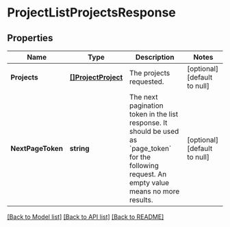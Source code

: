 # ProjectListProjectsResponse

## Properties
Name | Type | Description | Notes
------------ | ------------- | ------------- | -------------
**Projects** | [**[]ProjectProject**](projectProject.md) | The projects requested. | [optional] [default to null]
**NextPageToken** | **string** | The next pagination token in the list response. It should be used as &#x60;page_token&#x60; for the following request. An empty value means no more results. | [optional] [default to null]

[[Back to Model list]](../README.md#documentation-for-models) [[Back to API list]](../README.md#documentation-for-api-endpoints) [[Back to README]](../README.md)


